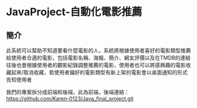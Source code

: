 # JavaProject-自動化電影推薦

## 簡介
此系統可以幫助不知道要看什麼電影的人，系統將根據使用者喜好的電影類型推薦給使用者合適的電影，包括電影名稱、海報、簡介、網友評價以及在TMDB的連結  
往後也會根據使用者的觀影紀錄調整推薦的電影，使用者也可以將感興趣的電影收藏起來/取消收藏，若使用者偏好的電影類型有新上架的電影會以桌面通知的形式告知使用者  

我們的專案拆分成前端和後端，此為前端，後端連結：https://github.com/Karen-0123/Java_final_project.git
